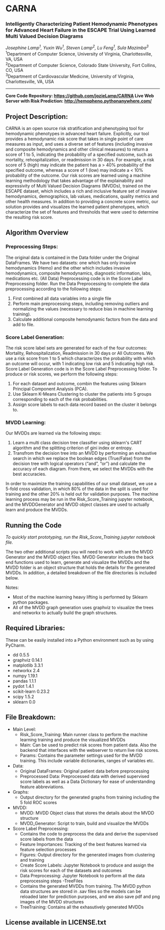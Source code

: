 # CARNA

### Intelligently Characterizing Patient Hemodynamic Phenotypes for Advanced Heart Failure in the ESCAPE Trial Using Learned Multi Valued Decision Diagrams  

*Josephine Lamp<sup>1</sup>, Yuxin Wu<sup>1</sup>, Steven Lamp<sup>2</sup>, Lu Feng<sup>1</sup>, Sula Mazimba<sup>3</sup>*  
<sup>1</sup>Department of Computer Science, University of Virginia, Charlottesville, VA, USA  
<sup>2</sup>Department of Computer Science, Colorado State University, Fort Collins, CO, USA  
<sup>3</sup>Department of Cardiovascular Medicine, University of Virginia, Charlottesville, VA, USA  

-------
**Core Code Repository: https://github.com/jozieLamp/CARNA
Live Web Server with Risk Prediction: http://hemopheno.pythonanywhere.com/**

## Project Description:  
CARNA is an open source risk stratification and phenotyping tool for hemodynamic phenotypes in advanced heart failure.
Explicitly, our tool provides a hemodynamic risk score that takes in single point of care measures as input, 
and uses a diverse set of features (including invasive and composite hemodynamics and other clinical measures) 
to return a score of 1 to 5, indicating the probability of a specified outcome, such as mortality, rehospitalization, 
or readmission in 30 days. For example, a risk score of 5 (high) may indicate the patient has a
\> 40% probability of the specified outcome, whereas a score of 1 (low) may indicate a \< 10%
probability of the outcome. Our risk scores are learned using a machine learning methodology that takes advantage of the
 explainability and expressivity of Multi Valued Decision Diagrams (MVDDs), trained on the ESCAPE dataset, 
 which includes a rich and inclusive feature set of invasive hemodynamics, demographics, lab values, medications, 
 quality metrics and other health measures. In addition to providing a concrete score metric, our solution provides and 
 visualizes the learned patient phenotypes, which characterize the set of features and thresholds that were used to determine
  the resulting risk score.
  
## Algorithm Overview
### Preprocessing Steps:
The original data is contained in the Data folder under the Original DataFrames.
We have two datasets: one which has only invasive hemodynamics (Hemo) and the other which includes invasive hemodynamics, 
composite hemodynamics, diagnostic information, labs, medications etc. (All Data)
Preprocessing code is in the Score Label Preprocessing folder. Run the Data Preprocessing to complete the data preprocessing according to the following steps:
1. First combined all data variables into a single file
2. Perform main preprocessing steps, including removing outliers and normalizing the values (necessary
to reduce bias in machine learning training). 
3. Calculate additional composite hemodynamic factors from the data and add to file.

### Score Label Generation:
The risk score label sets are generated for each
of the four outcomes: Mortality, Rehospitalization,
Readmission in 30 days or All Outcomes. We use a risk score from 1 to 5 which characterizes
the probability with which an outcome will occur,
with 1 indicating low risk and 5 indicating high risk.
Score Label Generation code is in the Score Label Preprocessing folder.
To produce or risk scores, we perform the following steps:
1. For each dataset and outcome, combin the features using Sklearn Principal Component Analysis (PCA).
2. Use Sklearn K-Means Clustering to cluster the patients into 5 groups corresponding to each of the risk probabilities.
3. Assign score labels to each data record based on the cluster it belongs to.

### MVDD Learning:
Our MVDDs are learned via the following steps:
1. Learn a multi class decision tree classifier using sklearn's CART algorithm and the splitting criterion of gini index or entropy.
2. Transfrom the decision tree into an MVDD by performing an exhaustive search in which we replace the boolean edges (True/False) from the decision tree with logical operators (“and”, “or”) and calculate the accuracy of each diagram. From there, we select the MVDDs with the best accuracies.   

In order to maximize the training capabilities of our small dataset, we use a 5-fold cross validation, in which 80% of the data in the split is used for training and the other 20% is held out for validation purposes.
The machine learning process may be run in the Risk_Score_Training jupyter notebook, and
the MVDDGenerator and MVDD object classes are used to actually learn and produce the MVDDs.

## Running the Code
*To quickly start prototyping, run the Risk_Score_Training jupyter notebook file.*

The two other additional scripts you will need to work with are the MVDD Generator and the MVDD object files. 
MVDD Generator includes the back end functions used to learn, generate and visualize the MVDDs and the MVDD folder is an object structure that holds the details for the generated MVDDs.
In addition, a detailed breakdown of the file directories is included below.

Notes:
- Most of the machine learning heavy lifting is performed by Sklearn python packages.
- All of the MVDD graph generation uses graphviz to visualize the trees and networkx to actually build the graph structures.

## Required Libraries:
These can be easily installed into a Python environment such as by using PyCharm.

- dd	0.5.5
- graphviz	0.14.1
- matplotlib	3.3.1
- networkx	2.4
- numpy	1.19.1
- pandas	1.1.1
- pydot	1.4.1
- scikit-learn	0.23.2
- scipy	1.5.2
- sklearn	0.0	

## File Breakdown:
- Main Level:
    - Risk_Score_Training: Main runner class to perform the machine learning training and produce the visualized MVDDs
    - Main: Can be used to predict risk scores from patient data. Also the backend that interfaces with the webserver to return live risk scores.
    - Params: Contains the parameter settings used for the MVDD training. This include variable dictionaries, ranges of variables etc.
- Data: 
    - Original DataFrames: Original patient data before preprocessing
    - Preprocessed Data: Preprocessed data with derived supervised score labels as well as a Data Dictionary for ease of understanding feature abbreviations.
- Graphs:
    - Output directory for the generated graphs from training including the 5 fold ROC scores
- MVDD:
    - MVDD: MVDD Object class that stores the details about the MVDD structure
    - MVDD_Generator: Script to train, build and visualize the MVDDs
- Score Label Preprocessing: 
    - Contains the code to preprocess the data and derive the supervised score labels from the data
    - Feature Importances: Tracking of the best features learned via feature selection processes
    - Figures: Output directory for the generated images from clustering and training
    - Create Score Labels: Jupyter Notebook to produce and assign the risk scores for each of the datasets and outcomes
    - Data Preprocessing: Jupyter Notebook to perform all the data preprocessing steps
-TreeFiles
    - Contains the generated MVDDs from training. The MVDD python data structures are stored in .sav files so the models can be reloaded later for prediction purposes,
     and we also save pdf and png images of the MVDD structures
    - TreeTraining: Contains all the exhasutively generated MVDDs


## License available in LICENSE.txt






